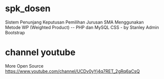 # spk_dosen
Sistem Penunjang Keputusan Pemilihan Jurusan SMA Menggunakan Metode WP (Weighted Product) -- PHP dan MySQL
CSS - by Stanley Admin Bootstrap

# channel youtube
More Open Source
https://www.youtube.com/channel/UCDv0yYj4q7RET_2gRq6aCsQ
